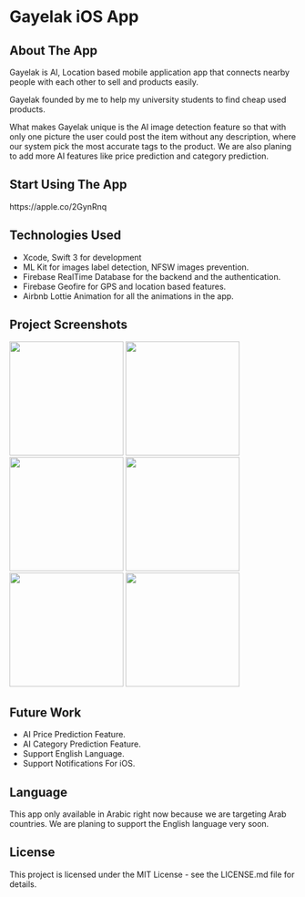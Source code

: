 <h1>Gayelak iOS App</h1>


<h2>About The App</h2>
<p>Gayelak is AI, Location based mobile application  app that connects nearby people with each other to sell and products easily. 
</p>
<p>Gayelak founded by me to help my university students to find cheap used products.</p>
<p>What makes Gayelak unique is the AI image detection feature so that with only one picture the user could post the item
without any description, where our system pick the most accurate tags to the product. We are also planing to add more AI features
like price prediction and category prediction.
</p>

<h2>Start Using The App</h2>
<p>https://apple.co/2GynRnq</p>

<h2>Technologies Used</h2>

<ul>
<li>Xcode, Swift 3 for development</li>
<li>ML Kit for images label detection, NFSW images prevention.</li>
<li>Firebase RealTime Database for the backend and the authentication.</li>
<li>Firebase Geofire for GPS and location based features.</li>
<li>Airbnb Lottie Animation for all the animations in the app.</li>

</ul>

<h2>Project Screenshots</h2>

<div display = "inline">
  
<img src = 'https://firebasestorage.googleapis.com/v0/b/chottky.appspot.com/o/App%20Screenshots%2FGayelak%20Screenshots%2Fbrowsing_mockup.png?alt=media&token=5bfa4dd8-26f8-494b-a887-5a1920874f4a' width = "200" />

 <img src = 'https://firebasestorage.googleapis.com/v0/b/chottky.appspot.com/o/App%20Screenshots%2FGayelak%20Screenshots%2Fchat_mockup.png?alt=media&token=2f68420d-7540-4355-a703-ca6512dcda8d' width = "200" />
 
   <img src = 'https://firebasestorage.googleapis.com/v0/b/chottky.appspot.com/o/App%20Screenshots%2FGayelak%20Screenshots%2Fserach_mockup.png?alt=media&token=35ec35fe-3717-4366-a208-9d35e4f01c74' width = "200" />
  
 <img src = 'https://firebasestorage.googleapis.com/v0/b/chottky.appspot.com/o/App%20Screenshots%2FGayelak%20Screenshots%2Fprofile_mockup.png?alt=media&token=de126992-fc01-42e2-b0eb-5d3feff9587e' width = "200" />
    
 <img src = 'https://firebasestorage.googleapis.com/v0/b/chottky.appspot.com/o/App%20Screenshots%2FGayelak%20Screenshots%2Fnotifications_mockup.png?alt=media&token=9922f78b-5c2e-4ef6-a556-4055b102392f' width = "200" />
 
 
 <img src = 'https://firebasestorage.googleapis.com/v0/b/chottky.appspot.com/o/App%20Screenshots%2FGayelak%20Screenshots%2Fmessages_mockup.png?alt=media&token=f216f38a-ed09-4c2d-b804-d9ab13672691' width = "200" />
 </div>
 
 
<h2>Future Work</h2>
<ul>
<li>AI Price Prediction Feature.</li>
<li>AI Category Prediction Feature.</li>
<li>Support English Language.</li>
<li>Support Notifications For iOS.</li>
</ul>

<h2>Language</h2>
<p>This app only available in Arabic right now because we are targeting Arab countries. We are planing to support the English language
very soon.
</p>

<h2>License</h2>
<p>This project is licensed under the MIT License - see the LICENSE.md file for details.</p>








